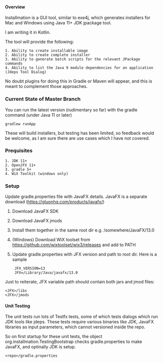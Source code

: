 #### Overview

Installmation is a GUI tool, similar to exe4j, which generates installers for Mac and Windows using Java 11+ JDK jpackage tool.

I am writing it in Kotlin.

The tool will provide the following:
    
    1. Ability to create installable image 
    2. Ability to create complete installer
    3. Ability to generate batch scripts for the relevant JPackage commands
    4. Ability to list the Java 9 module dependencies for an application (Jdeps Tool Dialog)
    
No doubt plugins for doing this in Gradle or Maven will appear, and this is meant 
to complement those approaches.

### Current State of Master Branch ###

You can run the latest version (rudimentary so far) with the gradle command (under Java 11 or later)
 
    gradlew runApp

These will build installers, but testing has been limited, so feedback would be welcome, as I am sure there 
are use cases which I have not covered.

### Prequisites

    1. JDK 11+
    2. OpenJFX 11+
    3. gradle 5+
    4. WiX Toolkit (windows only)


### Setup

Update gradle.properties file with JavaFX details. JavaFX is a separate download (https://gluonhq.com/products/javafx/)

1. Download JavaFX SDK
2. Download JavaFX jmods
3. Install them together in the same root dir e.g. /somewhere/JavaFX/13.0
4. (Windows) Download WiX toolset from https://github.com/wixtoolset/wix3/releases and add to PATH
5. Update gradle.properties with JFX version and path to root dir. Here is a sample

        JFX_VERSION=13
        JFX=/Library/Java/javafx/13.0


Just to reiterate, JFX variable path should contain both jars and jmod files:

    <JFX>/libs
    <JFX>/jmods

#### Unit Testing
The unit tests run lots of Testfx tests, some of which tests dialogs which run JDK tools like jdeps. These tests require various binaries
like JDK, JavaFX libraries as input parameters, which cannot versioned inside the repo. 

So on first startup for these unit tests, the object org.installmation.TestingBootstrap checks gradle.properties to make JavaFX, and optinally 
JDK is setup. 
 
    <repo>/gradle.properties
